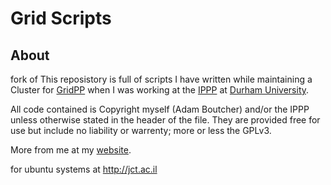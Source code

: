# Grid Scripts


## About

fork of
  This reposistory is full of scripts I have written while maintaining a Cluster for [GridPP](https://www.gridpp.ac.uk/) when I was working at the [IPPP](https://www.ippp.dur.ac.uk) at [Durham University](https://www.dur.ac.uk).

  All code contained is Copyright myself (Adam Boutcher) and/or the IPPP unless otherwise stated in the header of the file. They are provided free for use but include no liability or warrenty; more or less the GPLv3.

  More from me at my [website](http://www.aboutcher.co.uk).

for ubuntu systems at http://jct.ac.il


